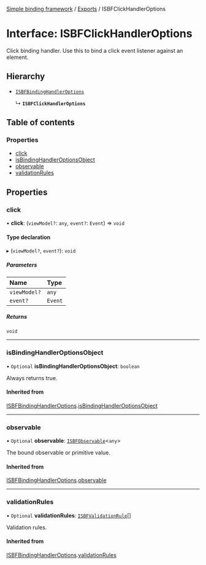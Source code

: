 [Simple binding framework](../README.md) / [Exports](../modules.md) / ISBFClickHandlerOptions

# Interface: ISBFClickHandlerOptions

Click binding handler. Use this to bind a click event listener against an element.

## Hierarchy

- [`ISBFBindingHandlerOptions`](ISBFBindingHandlerOptions.md)

  ↳ **`ISBFClickHandlerOptions`**

## Table of contents

### Properties

- [click](ISBFClickHandlerOptions.md#click)
- [isBindingHandlerOptionsObject](ISBFClickHandlerOptions.md#isbindinghandleroptionsobject)
- [observable](ISBFClickHandlerOptions.md#observable)
- [validationRules](ISBFClickHandlerOptions.md#validationrules)

## Properties

### click

• **click**: (`viewModel?`: `any`, `event?`: `Event`) => `void`

#### Type declaration

▸ (`viewModel?`, `event?`): `void`

##### Parameters

| Name | Type |
| :------ | :------ |
| `viewModel?` | `any` |
| `event?` | `Event` |

##### Returns

`void`

___

### isBindingHandlerOptionsObject

• `Optional` **isBindingHandlerOptionsObject**: `boolean`

Always returns true.

#### Inherited from

[ISBFBindingHandlerOptions](ISBFBindingHandlerOptions.md).[isBindingHandlerOptionsObject](ISBFBindingHandlerOptions.md#isbindinghandleroptionsobject)

___

### observable

• `Optional` **observable**: [`ISBFObservable`](ISBFObservable.md)<`any`\>

The bound observable or primitive value.

#### Inherited from

[ISBFBindingHandlerOptions](ISBFBindingHandlerOptions.md).[observable](ISBFBindingHandlerOptions.md#observable)

___

### validationRules

• `Optional` **validationRules**: [`ISBFValidationRule`](ISBFValidationRule.md)[]

Validation rules.

#### Inherited from

[ISBFBindingHandlerOptions](ISBFBindingHandlerOptions.md).[validationRules](ISBFBindingHandlerOptions.md#validationrules)
